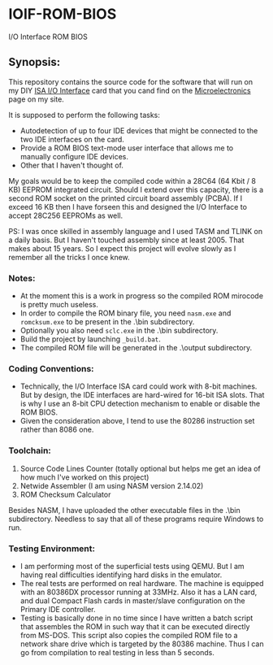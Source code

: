 # IOIF-ROM-BIOS
I/O Interface ROM BIOS

## Synopsis:
This repository contains the source code for the software that will run on my DIY [ISA I/O Interface](http://www.alexandrugroza.ro/microelectronics/isa-io-interface/index.html) card that you cand find on the [Microelectronics](http://www.alexandrugroza.ro/microelectronics/index.html) page on my site.

It is supposed to perform the following tasks:
* Autodetection of up to four IDE devices that might be connected to the two IDE interfaces on the card.
* Provide a ROM BIOS text-mode user interface that allows me to manually configure IDE devices.
* Other that I haven't thought of.

My goals would be to keep the compiled code within a 28C64 (64 Kbit / 8 KB) EEPROM integrated circuit. Should I extend over this capacity, there is a second ROM socket on the printed circuit board assembly (PCBA). If I exceed 16 KB then I have forseen this and designed the I/O Interface to accept 28C256 EEPROMs as well.

PS: I was once skilled in assembly language and I used TASM and TLINK on a daily basis. But I haven't touched assembly since at least 2005. That makes about 15 years. So I expect this project will evolve slowly as I remember all the tricks I once knew.

### Notes:
* At the moment this is a work in progress so the compiled ROM mirocode is pretty much useless.
* In order to compile the ROM binary file, you need ```nasm.exe``` and ```romcksum.exe``` to be present in the .\bin subdirectory.
* Optionally you also need ```sclc.exe``` in the .\bin subdirectory.
* Build the project by launching ```_build.bat```.
* The compiled ROM file will be generated in the .\output subdirectory.

### Coding Conventions:
* Technically, the I/O Interface ISA card could work with 8-bit machines. But by design, the IDE interfaces are hard-wired for 16-bit ISA slots. That is why I use an 8-bit CPU detection mechanism to enable or disable the ROM BIOS.
* Given the consideration above, I tend to use the 80286 instruction set rather than 8086 one.

### Toolchain:
1. Source Code Lines Counter (totally optional but helps me get an idea of how much I've worked on this project)
2. Netwide Assembler (I am using NASM version 2.14.02)
3. ROM Checksum Calculator

Besides NASM, I have uploaded the other executable files in the .\bin subdirectory.
Needless to say that all of these programs require Windows to run.

### Testing Environment:
* I am performing most of the superficial tests using QEMU. But I am having real difficulties identifying hard disks in the emulator.
* The real tests are performed on real hardware. The machine is equipped with an 80386DX processor running at 33MHz. Also it has a LAN card, and dual Compact Flash cards in master/slave configuration on the Primary IDE controller.
* Testing is basically done in no time since I have written a batch script that assembles the ROM in such way that it can be executed directly from MS-DOS. This script also copies the compiled ROM file to a network share drive which is targeted by the 80386 machine. Thus I can go from compilation to real testing in less than 5 seconds.
